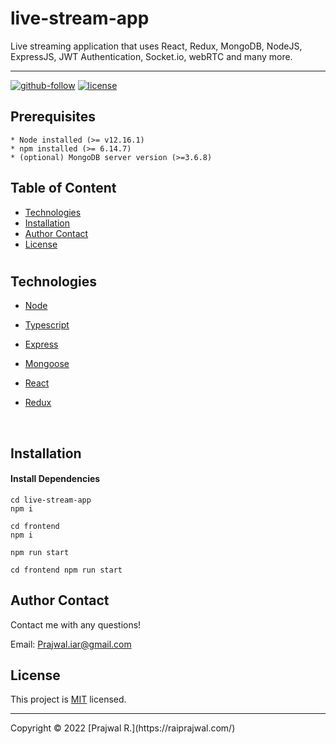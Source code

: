 # live-stream-app
Live streaming application that uses React, Redux, MongoDB, NodeJS, ExpressJS, JWT Authentication, Socket.io, webRTC and many more.


<hr>

  [![github-follow](https://img.shields.io/github/followers/Prajwal100?label=Follow&logoColor=purple&style=social)](https://github.com/Prajwal100)
  [![license](https://img.shields.io/badge/License-MIT-brightgreen.svg)](https://choosealicense.com/licenses/mit/)

  ## Prerequisites

    * Node installed (>= v12.16.1)
    * npm installed (>= 6.14.7)
    * (optional) MongoDB server version (>=3.6.8)
  ## Table of Content
  * [ Technologies ](#Technologies)
  * [ Installation ](#Installation)
  * [ Author Contact ](#Author-Contact)
  * [ License ](#License)
  #

  ## Technologies 
  
- [Node](https://nodejs.org/en/)

- [Typescript](https://www.typescriptlang.org/)

- [Express](https://expressjs.com/)

- [Mongoose](https://mongoosejs.com/)

- [React](https://reactjs.org/)

- [Redux](https://redux.js.org/)
<br>
  
  ## Installation


#### Install Dependencies

```
cd live-stream-app
npm i

cd frontend
npm i
```

```
npm run start

cd frontend npm run start
```
  
  ## Author Contact
  Contact me with any questions!<br>

  Email: Prajwal.iar@gmail.com

  ## License
  This project is [MIT](https://choosealicense.com/licenses/mit/) licensed.<br />
<hr>
  Copyright © 2022 [Prajwal R.](https://raiprajwal.com/)
